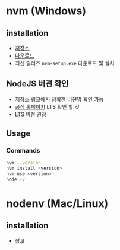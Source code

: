 # nvm (Windows)
## installation
- [저장소](https://github.com/coreybutler/nvm-windows)
- [다운로드](https://github.com/coreybutler/nvm-windows/releases)
- 최신 릴리즈 ```nvm-setup.exe``` 다운로드 및 설치

## NodeJS 버젼 확인
- [저장소](https://nodejs.org/dist) 링크에서 정확한 버젼명 확인 가능
- [공식 홈페이지](https://nodejs.org/en) LTS 확인 할 것
- LTS 버젼 권장

## Usage
### Commands
```bash
nvm --version
nvm install <version>
nvm use <version>
node -v
```

# nodenv (Mac/Linux)
## installation
- [참고](https://github.com/nodenv/nodenv#installation)
